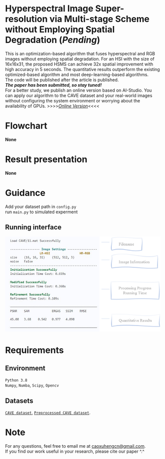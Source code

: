 # Hyperspectral Image Super-resolution via Multi-stage Scheme without Employing Spatial Degradation (*Pending*)
This is an optimization-based algorithm that fuses hyperspectral and RGB images without employing spatial degradation.  For an HSI with the size of 16x16x31, the proposed HSMS can achieve 32x spatial improvement with high accuracy in 5 seconds. The quantitative results outperform the existing optimized-based algorithm and most deep-learning-based algorithms.    
The code will be published after the article is published.  
***The paper has been submitted, so stay tuned!***  
For a better study, we publish an online version based on AI-Studio. You can apply our algorithm to the CAVE dataset and your real-world images without configuring the system environment or worrying about the availability of GPUs. >>>>[*Online Version*](https://aistudio.baidu.com/aistudio/projectdetail/4418051)<<<<
# Flowchart
**None**  
# Result presentation  
**None**  
# Guidance  
Add your dataset path in `config.py`  
run `main.py` to simulated experment   
## Running interface  
![Introduce](https://github.com/Caoxuheng/imgs/blob/main/%E5%9B%BE%E7%89%874.png?raw=true)
# Requirements  
## Environment  
`Python 3.8`  
`Numpy`, `Numba`, `Scipy`, `Opencv`
## Datasets
[`CAVE dataset`](https://www1.cs.columbia.edu/CAVE/databases/multispectral/), 
 [`Preprocessed CAVE dataset`](https://aistudio.baidu.com/aistudio/datasetdetail/147509).
# Note
For any questions, feel free to email me at caoxuhengcn@gmail.com.  
If you find our work useful in your research, please cite our paper ^.^
